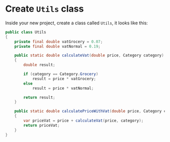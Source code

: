 ﻿# Create `Utils` class

Inside your new project, create a class called `Utils`, it looks like this:

```java
public class Utils
{
    private final double vatGrocery = 0.07;
    private final double vatNormal = 0.19;

    public static double calculateVat(double price, Category category)
    {
        double result;

        if (category == Category.Grocery)
            result = price * vatGrocery;
        else
            result = price * vatNormal;

        return result;
    }

    public static double calculatePriceWithVat(double price, Category category)
    {
        var priceVat = price + calculateVat(price, category);
        return priceVat;
    }
}
```